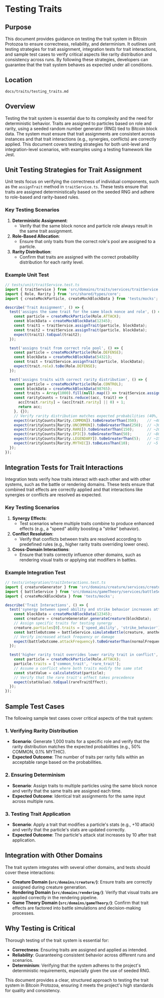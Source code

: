 
# Testing Traits

## Purpose
This document provides guidance on testing the trait system in Bitcoin Protozoa to ensure correctness, reliability, and determinism. It outlines unit testing strategies for trait assignment, integration tests for trait interactions, and sample test cases to verify critical aspects like rarity distribution and consistency across runs. By following these strategies, developers can guarantee that the trait system behaves as expected under all conditions.

## Location
`docs/traits/testing_traits.md`

## Overview
Testing the trait system is essential due to its complexity and the need for deterministic behavior. Traits are assigned to particles based on role and rarity, using a seeded random number generator (RNG) tied to Bitcoin block data. The system must ensure that trait assignments are consistent across instances and that trait interactions (e.g., synergies, conflicts) are correctly applied. This document covers testing strategies for both unit-level and integration-level scenarios, with examples using a testing framework like Jest.

## Unit Testing Strategies for Trait Assignment
Unit tests focus on verifying the correctness of individual components, such as the `assignTrait` method in `traitService.ts`. These tests ensure that traits are assigned deterministically based on the seeded RNG and adhere to role-based and rarity-based rules.

### Key Testing Scenarios
1. **Deterministic Assignment**:
   - Verify that the same block nonce and particle role always result in the same trait assignment.
2. **Role-Based Allocation**:
   - Ensure that only traits from the correct role's pool are assigned to a particle.
3. **Rarity Distribution**:
   - Confirm that traits are assigned with the correct probability distribution for each rarity level.

### Example Unit Test
```typescript
// tests/unit/traitService.test.ts
import { traitService } from 'src/domains/traits/services/traitService';
import { Role, Rarity } from 'src/shared/types/core';
import { createMockParticle, createMockBlockData } from 'tests/mocks';

describe('Trait Assignment', () => {
  test('assigns the same trait for the same block nonce and role', () => {
    const particle = createMockParticle(Role.ATTACK);
    const blockData = createMockBlockData(12345);
    const trait1 = traitService.assignTrait(particle, blockData);
    const trait2 = traitService.assignTrait(particle, blockData);
    expect(trait1).toEqual(trait2);
  });

  test('assigns trait from correct role pool', () => {
    const particle = createMockParticle(Role.DEFENSE);
    const blockData = createMockBlockData(54321);
    const trait = traitService.assignTrait(particle, blockData);
    expect(trait.role).toBe(Role.DEFENSE);
  });

  test('assigns traits with correct rarity distribution', () => {
    const particle = createMockParticle(Role.CONTROL);
    const blockData = createMockBlockData(98765);
    const traits = Array(1000).fill(null).map(() => traitService.assignTrait(particle, blockData));
    const rarityCounts = traits.reduce((acc, trait) => {
      acc[trait.rarity] = (acc[trait.rarity] || 0) + 1;
      return acc;
    }, {});
    // Verify rarity distribution matches expected probabilities (40%, 30%, 20%, 8%, 1.5%, 0.5%)
    expect(rarityCounts[Rarity.COMMON]).toBeGreaterThan(350);    // ~400 expected
    expect(rarityCounts[Rarity.UNCOMMON]).toBeGreaterThan(250);  // ~300 expected
    expect(rarityCounts[Rarity.RARE]).toBeGreaterThan(150);      // ~200 expected
    expect(rarityCounts[Rarity.EPIC]).toBeGreaterThan(50);       // ~80 expected
    expect(rarityCounts[Rarity.LEGENDARY]).toBeGreaterThan(5);   // ~15 expected
    expect(rarityCounts[Rarity.MYTHIC]).toBeLessThan(10);        // ~5 expected
  });
});
```

## Integration Tests for Trait Interactions
Integration tests verify how traits interact with each other and with other systems, such as the battle or rendering domains. These tests ensure that combined trait effects are correctly applied and that interactions like synergies or conflicts are resolved as expected.

### Key Testing Scenarios
1. **Synergy Effects**:
   - Test scenarios where multiple traits combine to produce enhanced effects (e.g., a "speed" ability boosting a "strike" behavior).
2. **Conflict Resolution**:
   - Verify that conflicts between traits are resolved according to predefined rules (e.g., higher rarity traits overriding lower ones).
3. **Cross-Domain Interactions**:
   - Ensure that traits correctly influence other domains, such as rendering visual traits or applying stat modifiers in battles.

### Example Integration Test
```typescript
// tests/integration/traitInteractions.test.ts
import { creatureGenerator } from 'src/domains/creature/services/creatureGenerator';
import { battleService } from 'src/domains/gameTheory/services/battleService';
import { createMockBlockData } from 'tests/mocks';

describe('Trait Interactions', () => {
  test('synergy between speed ability and strike behavior increases attack frequency', () => {
    const blockData = createMockBlockData(12345);
    const creature = creatureGenerator.generateCreature(blockData);
    // Assign specific traits for testing synergy
    creature.particles[0].traits = ['speed_ability', 'strike_behavior'];
    const battleOutcome = battleService.simulateBattle(creature, anotherCreature);
    // Verify increased attack frequency or damage
    expect(battleOutcome.attackFrequency).toBeGreaterThan(normalFrequency);
  });

  test('higher rarity trait overrides lower rarity trait in conflict', () => {
    const particle = createMockParticle(Role.ATTACK);
    particle.traits = ['common_trait', 'rare_trait'];
    // Assume a conflict where both traits modify the same stat
    const statValue = calculateStat(particle);
    // Verify that the rare trait's effect takes precedence
    expect(statValue).toEqual(rareTraitEffect);
  });
});
```

## Sample Test Cases
The following sample test cases cover critical aspects of the trait system:

### 1. Verifying Rarity Distribution
- **Scenario**: Generate 1,000 traits for a specific role and verify that the rarity distribution matches the expected probabilities (e.g., 50% COMMON, 0.1% MYTHIC).
- **Expected Outcome**: The number of traits per rarity falls within an acceptable range based on the probabilities.

### 2. Ensuring Determinism
- **Scenario**: Assign traits to multiple particles using the same block nonce and verify that the same traits are assigned each time.
- **Expected Outcome**: Identical trait assignments for the same input across multiple runs.

### 3. Testing Trait Application
- **Scenario**: Apply a trait that modifies a particle's stats (e.g., +10 attack) and verify that the particle's stats are updated correctly.
- **Expected Outcome**: The particle's attack stat increases by 10 after trait application.

## Integration with Other Domains
The trait system integrates with several other domains, and tests should cover these interactions:
- **Creature Domain (`src/domains/creature/`)**: Ensure traits are correctly assigned during creature generation.
- **Rendering Domain (`src/domains/rendering/`)**: Verify that visual traits are applied correctly in the rendering pipeline.
- **Game Theory Domain (`src/domains/gameTheory/`)**: Confirm that trait effects are factored into battle simulations and decision-making processes.

## Why Testing is Critical
Thorough testing of the trait system is essential for:
- **Correctness**: Ensuring traits are assigned and applied as intended.
- **Reliability**: Guaranteeing consistent behavior across different runs and scenarios.
- **Determinism**: Verifying that the system adheres to the project's deterministic requirements, especially given the use of seeded RNG.

This document provides a clear, structured approach to testing the trait system in Bitcoin Protozoa, ensuring it meets the project's high standards for quality and consistency.
